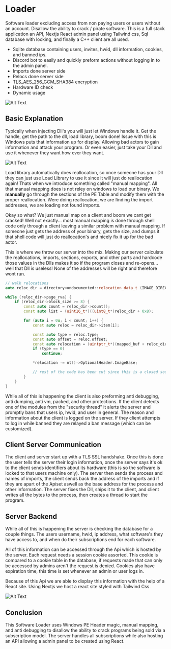# Loader

Software loader excluding access from non paying users or users without an account. Disallow the ability to crack / pirate software. This is a full stack application an API, Nextjs React admin panel using Tailwind css, Sql database with locking, and finally a C++ client are all used.

- Sqlite database containing users, invites, hwid, dll information, cookies, and banned ips.
- Discord bot to easily and quickly preform actions without logging in to the admin panel.
- Imports done server side
- Relocs done server side
- TLS_AES_256_GCM_SHA384 encryption
- Hardware ID check
- Dynamic usage

![Alt Text](https://cdn.discordapp.com/attachments/1051656181099266049/1163453398683766844/f2yhwn.gif?ex=653fa16a&is=652d2c6a&hm=de7a933536b224bb898c458f87aed089914687f8b014439b421bd32a9389dfd0&)

## Basic Explanation

Typically when injecting Dll's you will just let Windows handle it. Get the handle, get the path to the dll, load library, boom done! Issue with this is Windows puts that information up for display. Allowing bad actors to gain information and attack your program. Or even easier, just take your Dll and use it whenever they want how ever they want.

![Alt Text](https://cdn.discordapp.com/attachments/1051656181099266049/1163455864104034354/image.png?ex=653fa3b5&is=652d2eb5&hm=b4f83686c9622aa92058b0863d1c645b93ebcb17e681065a2b43aa9b2a60e6b4&)

Load library automatically does reallocation, so once someone has your Dll they can just use Load Library to use it since it will just do reallocation again! Thats when we introduce something called "manual mapping". All that manual mapping does is not reley on windows to load our binary. We **manually** go through the sections of the PE Table and modify them with the proper reallocation. Were doing reallocation, we are finding the import addresses, we are loading not found imports.

Okay so what? We just manual map on a client and boom we cant get cracked! Well not exactly... most manual mapping is done through shell code only through a client leaving a similar problem with manual mapping. If someone just gets the address of your binary, gets the size, and dumps it that shell code will just do reallocation's and nicely fix it up for the bad actor.

This is where we throw our server into the mix. Making our server calculate the reallocations, imports, sections, exports, and other parts and hardcode those values in the Dlls makes it so if the program closes and re-opens... well that Dll is useless! None of the addresses will be right and therefore wont run.

```cpp
// walk relocations
auto reloc_dir = directory<undocumented::relocation_data_t (IMAGE_DIRECTORY_ENTRY_BASERELOC);

while (reloc_dir->page_rva) {
	if (reloc_dir->block_size >= 8) {
	    const auto count = reloc_dir->count();
        const auto list = (uint16_t*)((uint8_t*)reloc_dir + 0x8);

        for (auto i = 0u; i < count; i++) {
            const auto reloc = reloc_dir->item[i];

            const auto type = reloc.type;
            const auto offset = reloc.offset;
            const auto relocation = (uintptr_t*)(mapped_buf + reloc_dir->page_rva + offset);
            if (type == 0)
                continue;

            *relocation -= nt()->OptionalHeader.ImageBase;

			// rest of the code has been cut since this is a closed source application
        }
    }
}
```

While all of this is happening the client is also preforming anti debugging, anti dumping, anti vm, packed, and other protections. If the client detects one of the modules from the "security thread" it alerts the server and promptly bans that users ip, hwid, and user in general. The reason and information about the client is logged on the server. If they client attempts to log in while banned they are relayed a ban message (which can be customized).
## Client Server Communication

The client and server start up with a TLS SSL handshake. Once this is done the user tells the server their login information, once the server says it's ok to the client sends identifiers about its hardware (this is so the software is locked to that users machine only). The server then sends the process and names of imports, the client sends back the address of the imports and if they are apart of the Apiset aswell as the base address for the process and other information. The server fixes the Dll, ships it to the client, and client writes all the bytes to the process, then creates a thread to start the program.

## Server Backend

While all of this is happening the server is checking the database for a couple things. The users username, hwid, ip address, what software's they have access to, and when do their subscriptions end for each software.

All of this information can be accessed through the Api which is hosted by the server. Each request needs a session cookie assorted. This cookie is compared to a cookie table in the database, if requests made that can only be accessed by admins aren't the request is denied. Cookies also have expiration time, this time is set whenever an admin or user logs in.

Because of this Api we are able to display this information with the help of a React site. Using Nextjs we host a react site styled with Tailwind Css.

![Alt Text](https://cdn.discordapp.com/attachments/1051656181099266049/1163464727586947142/12lhid_1.gif?ex=653fabf7&is=652d36f7&hm=ad358c9bbf4be91c4eabd539570ca227aef1cb122f797c621401360cbf61f803&)

## Conclusion

This Software Loader uses Windows PE Header magic, manual mapping, and anti debugging to disallow the ability to crack programs being sold via a subscription model. The server handles all subscriptions while also hosting an API allowing a admin panel to be created using React.



